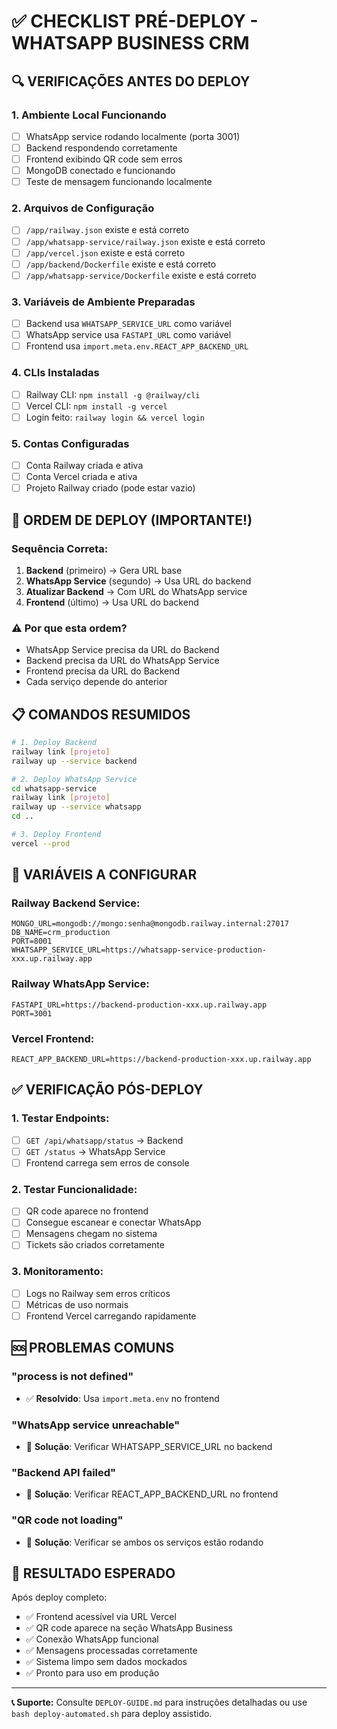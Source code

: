 # ✅ CHECKLIST PRÉ-DEPLOY - WHATSAPP BUSINESS CRM

## 🔍 VERIFICAÇÕES ANTES DO DEPLOY

### 1. Ambiente Local Funcionando
- [ ] WhatsApp service rodando localmente (porta 3001)
- [ ] Backend respondendo corretamente  
- [ ] Frontend exibindo QR code sem erros
- [ ] MongoDB conectado e funcionando
- [ ] Teste de mensagem funcionando localmente

### 2. Arquivos de Configuração
- [ ] `/app/railway.json` existe e está correto
- [ ] `/app/whatsapp-service/railway.json` existe e está correto
- [ ] `/app/vercel.json` existe e está correto
- [ ] `/app/backend/Dockerfile` existe e está correto
- [ ] `/app/whatsapp-service/Dockerfile` existe e está correto

### 3. Variáveis de Ambiente Preparadas
- [ ] Backend usa `WHATSAPP_SERVICE_URL` como variável
- [ ] WhatsApp service usa `FASTAPI_URL` como variável
- [ ] Frontend usa `import.meta.env.REACT_APP_BACKEND_URL`

### 4. CLIs Instaladas
- [ ] Railway CLI: `npm install -g @railway/cli`
- [ ] Vercel CLI: `npm install -g vercel`  
- [ ] Login feito: `railway login && vercel login`

### 5. Contas Configuradas
- [ ] Conta Railway criada e ativa
- [ ] Conta Vercel criada e ativa
- [ ] Projeto Railway criado (pode estar vazio)

## 🚀 ORDEM DE DEPLOY (IMPORTANTE!)

### Sequência Correta:
1. **Backend** (primeiro) → Gera URL base
2. **WhatsApp Service** (segundo) → Usa URL do backend  
3. **Atualizar Backend** → Com URL do WhatsApp service
4. **Frontend** (último) → Usa URL do backend

### ⚠️ Por que esta ordem?
- WhatsApp Service precisa da URL do Backend
- Backend precisa da URL do WhatsApp Service  
- Frontend precisa da URL do Backend
- Cada serviço depende do anterior

## 📋 COMANDOS RESUMIDOS

```bash
# 1. Deploy Backend
railway link [projeto]
railway up --service backend

# 2. Deploy WhatsApp Service  
cd whatsapp-service
railway link [projeto]  
railway up --service whatsapp
cd ..

# 3. Deploy Frontend
vercel --prod
```

## 🔧 VARIÁVEIS A CONFIGURAR

### Railway Backend Service:
```
MONGO_URL=mongodb://mongo:senha@mongodb.railway.internal:27017
DB_NAME=crm_production
PORT=8001
WHATSAPP_SERVICE_URL=https://whatsapp-service-production-xxx.up.railway.app
```

### Railway WhatsApp Service:
```
FASTAPI_URL=https://backend-production-xxx.up.railway.app
PORT=3001
```

### Vercel Frontend:
```
REACT_APP_BACKEND_URL=https://backend-production-xxx.up.railway.app
```

## ✅ VERIFICAÇÃO PÓS-DEPLOY

### 1. Testar Endpoints:
- [ ] `GET /api/whatsapp/status` → Backend
- [ ] `GET /status` → WhatsApp Service
- [ ] Frontend carrega sem erros de console

### 2. Testar Funcionalidade:
- [ ] QR code aparece no frontend
- [ ] Consegue escanear e conectar WhatsApp
- [ ] Mensagens chegam no sistema
- [ ] Tickets são criados corretamente

### 3. Monitoramento:
- [ ] Logs no Railway sem erros críticos
- [ ] Métricas de uso normais
- [ ] Frontend Vercel carregando rapidamente

## 🆘 PROBLEMAS COMUNS

### "process is not defined"
- ✅ **Resolvido**: Usa `import.meta.env` no frontend

### "WhatsApp service unreachable"  
- 🔧 **Solução**: Verificar WHATSAPP_SERVICE_URL no backend

### "Backend API failed"
- 🔧 **Solução**: Verificar REACT_APP_BACKEND_URL no frontend

### "QR code not loading"
- 🔧 **Solução**: Verificar se ambos os serviços estão rodando

## 🎯 RESULTADO ESPERADO

Após deploy completo:
- ✅ Frontend acessível via URL Vercel
- ✅ QR code aparece na seção WhatsApp Business  
- ✅ Conexão WhatsApp funcional
- ✅ Mensagens processadas corretamente
- ✅ Sistema limpo sem dados mockados
- ✅ Pronto para uso em produção

---

**📞 Suporte:** Consulte `DEPLOY-GUIDE.md` para instruções detalhadas ou use `bash deploy-automated.sh` para deploy assistido.